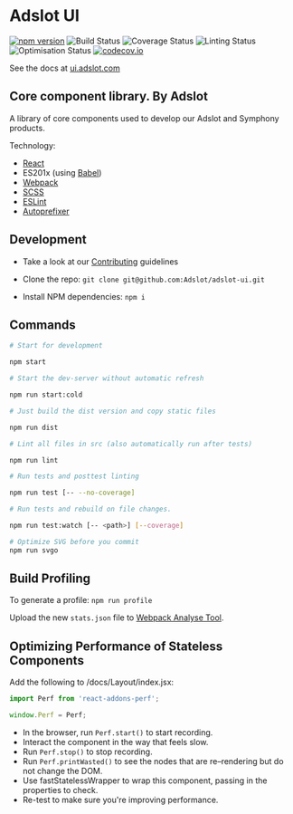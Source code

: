 # Adslot UI

[![npm version](https://badge.fury.io/js/adslot-ui.svg)](https://badge.fury.io/js/adslot-ui)
![Build Status](https://github.com/Adslot/adslot-ui/workflows/build/badge.svg)
![Coverage Status](https://github.com/Adslot/adslot-ui/workflows/coverage/badge.svg)
![Linting Status](https://github.com/Adslot/adslot-ui/workflows/linting/badge.svg)
![Optimisation Status](https://github.com/Adslot/adslot-ui/workflows/optimisation/badge.svg)
[![codecov.io](https://codecov.io/github/Adslot/adslot-ui/coverage.svg?branch=master)](https://codecov.io/github/Adslot/adslot-ui?branch=master)

See the docs at [ui.adslot.com](https://ui.adslot.com)

## Core component library. By Adslot

A library of core components used to develop our Adslot and Symphony products.

Technology:

- [React](http://facebook.github.io/react/)
- ES201x (using [Babel](http://babeljs.io)\)
- [Webpack](https://github.com/webpack/webpack)
- [SCSS](http://sass-lang.com)
- [ESLint](http://eslint.org)
- [Autoprefixer](https://github.com/postcss/autoprefixer)

## Development

- Take a look at our [Contributing](https://ui.adslot.com/contributing) guidelines

- Clone the repo: `git clone git@github.com:Adslot/adslot-ui.git`

- Install NPM dependencies: `npm i`

## Commands

```sh
# Start for development

npm start

# Start the dev-server without automatic refresh

npm run start:cold

# Just build the dist version and copy static files

npm run dist

# Lint all files in src (also automatically run after tests)

npm run lint

# Run tests and posttest linting

npm run test [-- --no-coverage]

# Run tests and rebuild on file changes.

npm run test:watch [-- <path>] [--coverage]

# Optimize SVG before you commit
npm run svgo
```

## Build Profiling

To generate a profile: `npm run profile`

Upload the new `stats.json` file to [Webpack Analyse Tool](http://webpack.github.io/analyse).

## Optimizing Performance of Stateless Components

Add the following to /docs/Layout/index.jsx:

```js
import Perf from 'react-addons-perf';

window.Perf = Perf;
```

- In the browser, run `Perf.start()` to start recording.
- Interact the component in the way that feels slow.
- Run `Perf.stop()` to stop recording.
- Run `Perf.printWasted()` to see the nodes that are re–rendering but do not change the DOM.
- Use fastStatelessWrapper to wrap this component, passing in the properties to check.
- Re-test to make sure you're improving performance.
